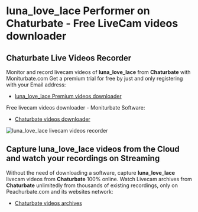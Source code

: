 # luna_love_lace Performer on Chaturbate - Free LiveCam videos downloader

## Chaturbate Live Videos Recorder

Monitor and record livecam videos of **luna_love_lace** from **Chaturbate** with Moniturbate.com
Get a premium trial for free by just and only registering with your Email address:
* [luna_love_lace Premium videos downloader](https://moniturbate.com/request-demo-licence-key.html)

Free livecam videos downloader - Moniturbate Software:
* [Chaturbate videos downloader](https://moniturbate.com/moniturbate-download-software.html)

![luna_love_lace livecam videos recorder](https://peachurnet.com/templates/moniturbate-software.png)


## Capture luna_love_lace videos from the Cloud and watch your recordings on Streaming

Without the need of downloading a software, capture **luna_love_lace** livecam videos from **Chaturbate** 100% online.
Watch Livecam archives from **Chaturbate** unlimitedly from thousands of existing recordings, only on Peachurbate.com and its websites network:
* [Chaturbate videos archives](https://peachurnet.com/)